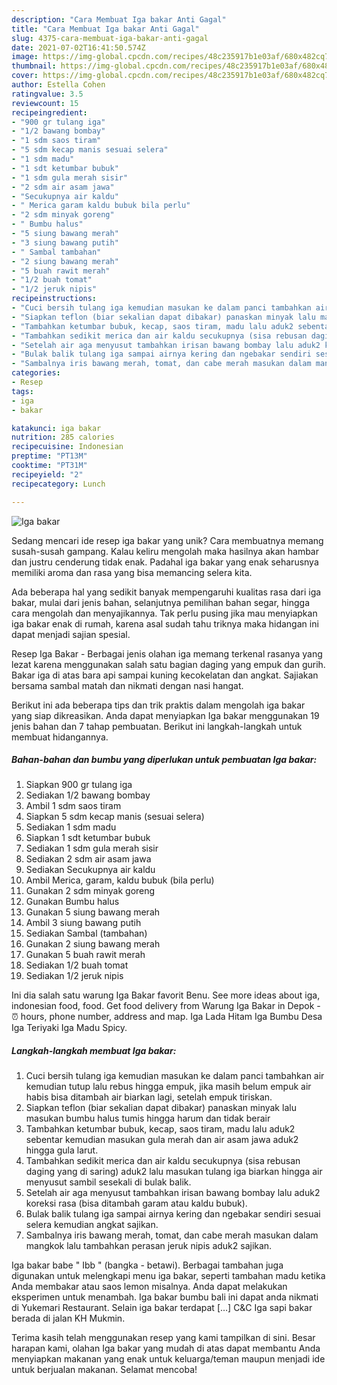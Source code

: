 ```yaml
---
description: "Cara Membuat Iga bakar Anti Gagal"
title: "Cara Membuat Iga bakar Anti Gagal"
slug: 4375-cara-membuat-iga-bakar-anti-gagal
date: 2021-07-02T16:41:50.574Z
image: https://img-global.cpcdn.com/recipes/48c235917b1e03af/680x482cq70/iga-bakar-foto-resep-utama.jpg
thumbnail: https://img-global.cpcdn.com/recipes/48c235917b1e03af/680x482cq70/iga-bakar-foto-resep-utama.jpg
cover: https://img-global.cpcdn.com/recipes/48c235917b1e03af/680x482cq70/iga-bakar-foto-resep-utama.jpg
author: Estella Cohen
ratingvalue: 3.5
reviewcount: 15
recipeingredient:
- "900 gr tulang iga"
- "1/2 bawang bombay"
- "1 sdm saos tiram"
- "5 sdm kecap manis sesuai selera"
- "1 sdm madu"
- "1 sdt ketumbar bubuk"
- "1 sdm gula merah sisir"
- "2 sdm air asam jawa"
- "Secukupnya air kaldu"
- " Merica garam kaldu bubuk bila perlu"
- "2 sdm minyak goreng"
- " Bumbu halus"
- "5 siung bawang merah"
- "3 siung bawang putih"
- " Sambal tambahan"
- "2 siung bawang merah"
- "5 buah rawit merah"
- "1/2 buah tomat"
- "1/2 jeruk nipis"
recipeinstructions:
- "Cuci bersih tulang iga kemudian masukan ke dalam panci tambahkan air kemudian tutup lalu rebus hingga empuk, jika masih belum empuk air habis bisa ditambah air biarkan lagi, setelah empuk tiriskan."
- "Siapkan teflon (biar sekalian dapat dibakar) panaskan minyak lalu masukan bumbu halus tumis hingga harum dan tidak berair"
- "Tambahkan ketumbar bubuk, kecap, saos tiram, madu lalu aduk2 sebentar kemudian masukan gula merah dan air asam jawa aduk2 hingga gula larut."
- "Tambahkan sedikit merica dan air kaldu secukupnya (sisa rebusan daging yang di saring) aduk2 lalu masukan tulang iga biarkan hingga air menyusut sambil sesekali di bulak balik."
- "Setelah air aga menyusut tambahkan irisan bawang bombay lalu aduk2 koreksi rasa (bisa ditambah garam atau kaldu bubuk)."
- "Bulak balik tulang iga sampai airnya kering dan ngebakar sendiri sesuai selera kemudian angkat sajikan."
- "Sambalnya iris bawang merah, tomat, dan cabe merah masukan dalam mangkok lalu tambahkan perasan jeruk nipis aduk2 sajikan."
categories:
- Resep
tags:
- iga
- bakar

katakunci: iga bakar 
nutrition: 285 calories
recipecuisine: Indonesian
preptime: "PT13M"
cooktime: "PT31M"
recipeyield: "2"
recipecategory: Lunch

---
```



![Iga bakar](https://img-global.cpcdn.com/recipes/48c235917b1e03af/680x482cq70/iga-bakar-foto-resep-utama.jpg)

Sedang mencari ide resep iga bakar yang unik? Cara membuatnya memang susah-susah gampang. Kalau keliru mengolah maka hasilnya akan hambar dan justru cenderung tidak enak. Padahal iga bakar yang enak seharusnya memiliki aroma dan rasa yang bisa memancing selera kita.

Ada beberapa hal yang sedikit banyak mempengaruhi kualitas rasa dari iga bakar, mulai dari jenis bahan, selanjutnya pemilihan bahan segar, hingga cara mengolah dan menyajikannya. Tak perlu pusing jika mau menyiapkan iga bakar enak di rumah, karena asal sudah tahu triknya maka hidangan ini dapat menjadi sajian spesial.

Resep Iga Bakar - Berbagai jenis olahan iga memang terkenal rasanya yang lezat karena menggunakan salah satu bagian daging yang empuk dan gurih. Bakar iga di atas bara api sampai kuning kecokelatan dan angkat. Sajiakan bersama sambal matah dan nikmati dengan nasi hangat.


Berikut ini ada beberapa tips dan trik praktis dalam mengolah iga bakar yang siap dikreasikan. Anda dapat menyiapkan Iga bakar menggunakan 19 jenis bahan dan 7 tahap pembuatan. Berikut ini langkah-langkah untuk membuat hidangannya.

<!--inarticleads1-->

##### Bahan-bahan dan bumbu yang diperlukan untuk pembuatan Iga bakar:

1. Siapkan 900 gr tulang iga
1. Sediakan 1/2 bawang bombay
1. Ambil 1 sdm saos tiram
1. Siapkan 5 sdm kecap manis (sesuai selera)
1. Sediakan 1 sdm madu
1. Siapkan 1 sdt ketumbar bubuk
1. Sediakan 1 sdm gula merah sisir
1. Sediakan 2 sdm air asam jawa
1. Sediakan Secukupnya air kaldu
1. Ambil  Merica, garam, kaldu bubuk (bila perlu)
1. Gunakan 2 sdm minyak goreng
1. Gunakan  Bumbu halus
1. Gunakan 5 siung bawang merah
1. Ambil 3 siung bawang putih
1. Sediakan  Sambal (tambahan)
1. Gunakan 2 siung bawang merah
1. Gunakan 5 buah rawit merah
1. Sediakan 1/2 buah tomat
1. Sediakan 1/2 jeruk nipis


Ini dia salah satu warung Iga Bakar favorit Benu. See more ideas about iga, indonesian food, food. Get food delivery from Warung Iga Bakar in Depok - ⏰ hours, phone number, address and map. Iga Lada Hitam Iga Bumbu Desa Iga Teriyaki Iga Madu Spicy. 

<!--inarticleads2-->

##### Langkah-langkah membuat Iga bakar:

1. Cuci bersih tulang iga kemudian masukan ke dalam panci tambahkan air kemudian tutup lalu rebus hingga empuk, jika masih belum empuk air habis bisa ditambah air biarkan lagi, setelah empuk tiriskan.
1. Siapkan teflon (biar sekalian dapat dibakar) panaskan minyak lalu masukan bumbu halus tumis hingga harum dan tidak berair
1. Tambahkan ketumbar bubuk, kecap, saos tiram, madu lalu aduk2 sebentar kemudian masukan gula merah dan air asam jawa aduk2 hingga gula larut.
1. Tambahkan sedikit merica dan air kaldu secukupnya (sisa rebusan daging yang di saring) aduk2 lalu masukan tulang iga biarkan hingga air menyusut sambil sesekali di bulak balik.
1. Setelah air aga menyusut tambahkan irisan bawang bombay lalu aduk2 koreksi rasa (bisa ditambah garam atau kaldu bubuk).
1. Bulak balik tulang iga sampai airnya kering dan ngebakar sendiri sesuai selera kemudian angkat sajikan.
1. Sambalnya iris bawang merah, tomat, dan cabe merah masukan dalam mangkok lalu tambahkan perasan jeruk nipis aduk2 sajikan.


Iga bakar babe &#34; Ibb &#34; (bangka - betawi). Berbagai tambahan juga digunakan untuk melengkapi menu iga bakar, seperti tambahan madu ketika Anda membakar atau saos lemon misalnya. Anda dapat melakukan eksperimen untuk menambah. Iga bakar bumbu bali ini dapat anda nikmati di Yukemari Restaurant. Selain iga bakar terdapat […] C&amp;C Iga sapi bakar berada di jalan KH Mukmin. 

Terima kasih telah menggunakan resep yang kami tampilkan di sini. Besar harapan kami, olahan Iga bakar yang mudah di atas dapat membantu Anda menyiapkan makanan yang enak untuk keluarga/teman maupun menjadi ide untuk berjualan makanan. Selamat mencoba!
